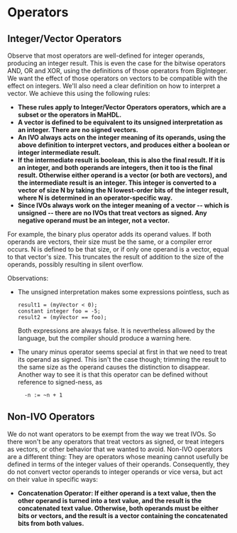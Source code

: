 
# Operators

## Integer/Vector Operators

Observe that most operators are well-defined for integer operands, producing
an integer result. This is even the case for the bitwise operators AND, OR and
XOR, using the definitions of those operators from BigInteger. We want the effect
of those operators on vectors to be compatible with the effect on integers. We'll
also need a clear definition on how to interpret a vector. We achieve this using
the following rules:

* **These rules apply to Integer/Vector Operators operators, which are a subset
or the operators in MaHDL.**
* **A vector is defined to be equivalent to its unsigned interpretation as an
integer. There are no signed vectors.** 
* **An IVO always acts on the integer meaning of its operands, using the
above definition to interpret vectors, and produces either a boolean or integer
intermediate result.**
* **If the intermediate result is boolean, this is also the final result. If it
is an integer, and both operands are integers, then it too is the final result.
Otherwise either operand is a vector (or both are vectors), and the intermediate
result is an integer. This integer is converted to a vector of size N by taking
the N lowest-order bits of the integer result, where N is determined in an
operator-specific way.**
* **Since IVOs always work on the integer meaning of a vector -- which is
unsigned -- there are no IVOs that treat vectors as signed. Any negative operand
must be an integer, not a vector.**

For example, the binary plus operator adds its operand values. If both operands
are vectors, their size must be the same, or a compiler error occurs. N is defined
to be that size, or if only one operand is a vector, equal to that vector's size.
This truncates the result of addition to the size of the operands, possibly
resulting in silent overflow.


Observations:

* The unsigned interpretation makes some expressions pointless, such as

      result1 = (myVector < 0);
      constant integer foo = -5;
      result2 = (myVector == foo);

  Both expressions are always false. It is nevertheless allowed by the language, but
  the compiler should produce a warning here.

* The unary minus operator seems special at first in that we need to treat its
operand as signed. This isn't the case though; trimming the result to the same
size as the operand causes the distinction to disappear. Another way to see it is
that this operator can be defined without reference to signed-ness, as
 
        -n := ~n + 1

## Non-IVO Operators

We do not want operators to be exempt from the way we treat IVOs. So there won't be
any operators that treat vectors as signed, or treat integers as vectors, or other
behavior that we wanted to avoid. Non-IVO operators are a different thing: They are
operators whose meaning cannot usefully be defined in terms of the integer values
of their operands. Consequently, they do not convert vector operands to integer
operands or vice versa, but act on their value in specific ways:

* **Concatenation Operator: If either operand is a text value, then the other operand
is turned into a text value, and the result is the concatenated text value. Otherwise,
both operands must be either bits or vectors, and the result is a vector containing
the concatenated bits from both values.**
